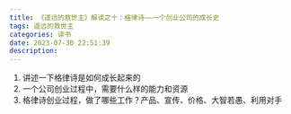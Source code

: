 ```yaml
---
title: 《遥远的救世主》解读之十：格律诗——一个创业公司的成长史
tags: 遥远的救世主
categories: 读书
date: 2023-07-30 22:51:39
description:
---
```


1. 讲述一下格律诗是如何成长起来的
2. 一个公司创业过程中，需要什么样的能力和资源
3. 格律诗创业过程，做了哪些工作？产品、宣传、价格、大智若愚、利用对手
